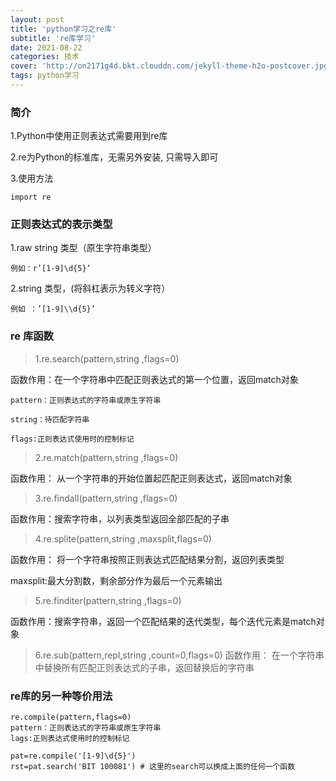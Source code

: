 ```yaml
---
layout: post
title: 'python学习之re库'
subtitle: 're库学习'
date: 2021-08-22
categories: 技术
cover: 'http://on2171g4d.bkt.clouddn.com/jekyll-theme-h2o-postcover.jpg'
tags: python学习
---
```


### 简介

1.Python中使用正则表达式需要用到re库

2.re为Python的标准库，无需另外安装, 只需导入即可

3.使用方法
	
	import re

### 正则表达式的表示类型

 1.raw string 类型（原生字符串类型） 

	例如：r’[1-9]\d{5}’

 2.string 类型，(将斜杠表示为转义字符） 
	
	例如 ：’[1-9]\\d{5}’

### re 库函数

> 1.re.search(pattern,string ,flags=0)

函数作用：在一个字符串中匹配正则表达式的第一个位置，返回match对象

	pattern：正则表达式的字符串或原生字符串
	
	string：待匹配字符串
	
	flags:正则表达式使用时的控制标记

> 2.re.match(pattern,string ,flags=0)

函数作用： 从一个字符串的开始位置起匹配正则表达式，返回match对象

> 3.re.findall(pattern,string ,flags=0)

函数作用：搜索字符串，以列表类型返回全部匹配的子串

> 4.re.splite(pattern,string ,maxsplit,flags=0)

函数作用： 将一个字符串按照正则表达式匹配结果分割，返回列表类型

maxsplit:最大分割数，剩余部分作为最后一个元素输出

> 5.re.finditer(pattern,string ,flags=0)

函数作用：搜索字符串，返回一个匹配结果的迭代类型，每个迭代元素是match对象

> 6.re.sub(pattern,repl,string ,count=0,flags=0)
函数作用： 在一个字符串中替换所有匹配正则表达式的子串，返回替换后的字符串

### re库的另一种等价用法

	re.compile(pattern,flags=0)
	pattern：正则表达式的字符串或原生字符串
	lags:正则表达式使用时的控制标记

	pat=re.compile('[1-9]\d{5}')
	rst=pat.search('BIT 100081') # 这里的search可以换成上面的任何一个函数
